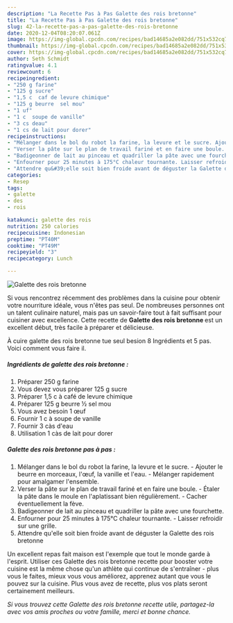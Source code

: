 ```yaml
---
description: "La Recette Pas à Pas Galette des rois bretonne"
title: "La Recette Pas à Pas Galette des rois bretonne"
slug: 42-la-recette-pas-a-pas-galette-des-rois-bretonne
date: 2020-12-04T08:20:07.061Z
image: https://img-global.cpcdn.com/recipes/bad14685a2e082dd/751x532cq70/galette-des-rois-bretonne-photo-principale-de-la-recette.jpg
thumbnail: https://img-global.cpcdn.com/recipes/bad14685a2e082dd/751x532cq70/galette-des-rois-bretonne-photo-principale-de-la-recette.jpg
cover: https://img-global.cpcdn.com/recipes/bad14685a2e082dd/751x532cq70/galette-des-rois-bretonne-photo-principale-de-la-recette.jpg
author: Seth Schmidt
ratingvalue: 4.1
reviewcount: 6
recipeingredient:
- "250 g farine"
- "125 g sucre"
- "1,5 c  caf de levure chimique"
- "125 g beurre  sel mou"
- "1 uf"
- "1 c  soupe de vanille"
- "3 cs deau"
- "1 cs de lait pour dorer"
recipeinstructions:
- "Mélanger dans le bol du robot la farine, la levure et le sucre. Ajouter le beurre en morceaux, l&#39;œuf, la vanille et l&#39;eau. Mélanger rapidement pour amalgamer l&#39;ensemble."
- "Verser la pâte sur le plan de travail fariné et en faire une boule. Étaler la pâte dans le moule en l&#39;aplatissant bien régulièrement. Cacher éventuellement la fève."
- "Badigeonner de lait au pinceau et quadriller la pâte avec une fourchette."
- "Enfourner pour 25 minutes à 175°C chaleur tournante. Laisser refroidir sur une grille."
- "Attendre qu&#39;elle soit bien froide avant de déguster la Galette des rois bretonne"
categories:
- Resep
tags:
- galette
- des
- rois

katakunci: galette des rois 
nutrition: 250 calories
recipecuisine: Indonesian
preptime: "PT40M"
cooktime: "PT49M"
recipeyield: "3"
recipecategory: Lunch

---
```



![Galette des rois bretonne](https://img-global.cpcdn.com/recipes/bad14685a2e082dd/751x532cq70/galette-des-rois-bretonne-photo-principale-de-la-recette.jpg)

Si vous rencontrez récemment des problèmes dans la cuisine pour obtenir votre nourriture idéale, vous n'êtes pas seul. De nombreuses personnes ont un talent culinaire naturel, mais pas un savoir-faire tout à fait suffisant pour cuisiner avec excellence. Cette recette de <strong> Galette des rois bretonne </strong> est un excellent début, très facile à préparer et délicieuse.

<!--inarticleads1-->

À cuire galette des rois bretonne tue seul besion 8 Ingrédients et 5 pas. Voici comment vous faire il.

##### Ingrédients de galette des rois bretonne :

1. Préparer 250 g farine
1. Vous devez vous préparer 125 g sucre
1. Préparer 1,5 c à café de levure chimique
1. Préparer 125 g beurre ½ sel mou
1. Vous avez besoin 1 œuf
1. Fournir 1 c à soupe de vanille
1. Fournir 3 càs d&#39;eau
1. Utilisation 1 càs de lait pour dorer




<!--inarticleads2-->

##### Galette des rois bretonne pas à pas :

1. Mélanger dans le bol du robot la farine, la levure et le sucre. - Ajouter le beurre en morceaux, l&#39;œuf, la vanille et l&#39;eau. - Mélanger rapidement pour amalgamer l&#39;ensemble.
1. Verser la pâte sur le plan de travail fariné et en faire une boule. - Étaler la pâte dans le moule en l&#39;aplatissant bien régulièrement. - Cacher éventuellement la fève.
1. Badigeonner de lait au pinceau et quadriller la pâte avec une fourchette.
1. Enfourner pour 25 minutes à 175°C chaleur tournante. - Laisser refroidir sur une grille.
1. Attendre qu&#39;elle soit bien froide avant de déguster la Galette des rois bretonne




<!--inarticleads1-->

<p>
Un excellent repas fait maison est l'exemple que tout le monde garde à l'esprit. Utiliser ces Galette des rois bretonne recette pour booster votre cuisine est la même chose qu'un athlète qui continue de s'entraîner - plus vous le faites, mieux vous vous améliorez, apprenez autant que vous le pouvez sur la cuisine. Plus vous avez de recette, plus vos plats seront certainement meilleurs.
</p>

<p>
<i>Si vous trouvez cette Galette des rois bretonne recette utile, partagez-la avec vos amis proches ou votre famille, merci et bonne chance.</i>
</p>
